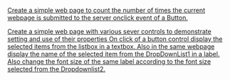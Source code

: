 [Create a simple web page to count the number of times the current
webpage is submitted to the server onclick event of a Button.](./CountTheNumberOfTime.zip)


[Create a simple web page with various sever controls to demonstrate setting and use of their properties On click of a button control display the selected items from
the listbox in a textbox. Also in the same webpage display the name of the selected item from the DropDownList1 in a label. Also change the font size of the same label according to the font size selected from the Dropdownlist2.](./APbackandservercontrols.rar)
